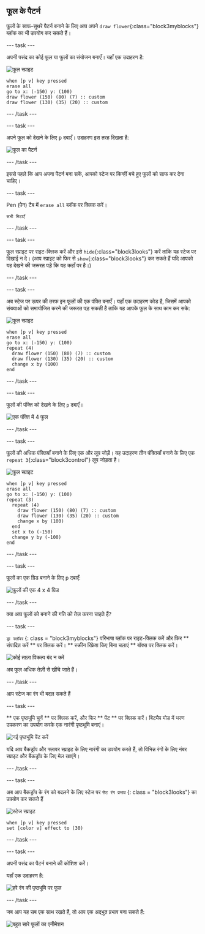 ## फूल के पैटर्न

फूलों के साफ-सुथरे पैटर्न बनाने के लिए आप अपने `draw flower`{:class="block3myblocks"} ब्लॉक का भी उपयोग कर सकते हैं।

\--- task \---

अपनी पसंद का कोई फूल या फूलों का संयोजन बनाएँ। यहाँ एक उदाहरण है:

![फूल स्प्राइट](images/flower-sprite.png)

```blocks3
when [p v] key pressed
erase all
go to x: (-150) y: (100)
draw flower (150) (80) (7) :: custom
draw flower (130) (35) (20) :: custom
```

\--- /task \---

\--- task \---

अपने फूल को देखने के लिए <kbd>p</kbd> दबाएँ। उदाहरण इस तरह दिखता है:

![फूल का पैटर्न](images/flower-for-pattern-example.png)

\--- /task \---

इससे पहले कि आप अपना पैटर्न बना सकें, आपको स्टेज पर किन्हीं बचे हुए फूलों को साफ कर देना चाहिए।

\--- task \---

Pen (पेन) टैब में `erase all` ब्लॉक पर क्लिक करें।

```blocks3
सभी मिटाएँ
```

\--- /task \---

\--- task \---

फूल स्प्राइट पर राइट-क्लिक करें और इसे `hide`{:class="block3looks"} करें ताकि यह स्टेज पर दिखाई न दे। (आप स्प्राइट को फिर से `show`{:class="block3looks"} कर सकते हैं यदि आपको यह देखने की जरूरत पड़े कि यह कहाँ पर है।)

\--- /task \---

\--- task \---

अब स्टेज पर ऊपर की तरफ इन फूलों की एक पंक्ति बनाएँ। यहाँ एक उदाहरण कोड है, जिसमें आपको संख्याओं को समायोजित करने की जरूरत पड़ सकती है ताकि यह आपके फूल के साथ काम कर सके:

![फूल स्प्राइट](images/flower-sprite.png)

```blocks3
when [p v] key pressed
erase all
go to x: (-150) y: (100)
repeat (4) 
  draw flower (150) (80) (7) :: custom
  draw flower (130) (35) (20) :: custom
  change x by (100)
end
```

\--- /task \---

\--- task \---

फूलों की पंक्ति को देखने के लिए `p` दबाएँ।

![एक पंक्ति में 4 फूल](images/flower-pattern-row-example.png)

\--- /task \---

\--- task \---

फूलों की अधिक पंक्तियाँ बनाने के लिए एक और लूप जोड़ें। यह उदाहरण तीन पंक्तियाँ बनाने के लिए एक `repeat 3`{:class="block3control"} लूप जोड़ता है।

![फूल स्प्राइट](images/flower-sprite.png)

```blocks3
when [p v] key pressed
erase all
go to x: (-150) y: (100)
repeat (3) 
  repeat (4) 
    draw flower (150) (80) (7) :: custom
    draw flower (130) (35) (20) :: custom
    change x by (100)
  end
  set x to (-150)
  change y by (-100)
end
```

\--- /task \---

\--- task \---

फूलों का एक ग्रिड बनाने के लिए <kbd>p</kbd> दबाएँ:

![फूलों की एक 4 x 4 ग्रिड](images/flower-pattern-rows-example.png)

\--- /task \---

क्या आप फूलों को बनाने की गति को तेज़ करना चाहते हैं?

\--- task \---

` ड्रा फ्लॉवर ` {: class = "block3myblocks"} परिभाषा ब्लॉक पर राइट-क्लिक करें और फिर ** संपादित करें ** पर क्लिक करें। ** स्क्रीन रिफ्रेश किए बिना चलाएं ** बॉक्स पर क्लिक करें।

![कोई ताज़ा विकल्प बंद न करें](images/flower-no-refresh.png)

अब फूल अधिक तेज़ी से खींचे जाते हैं।

\--- /task \---

आप स्टेज का रंग भी बदल सकते हैं

\--- task \---

** एक पृष्ठभूमि चुनें ** पर क्लिक करें, और फिर ** पेंट ** पर क्लिक करें। बिटमैप मोड में भरण उपकरण का उपयोग करके एक नारंगी पृष्ठभूमि बनाएं।

![नई पृष्ठभूमि पेंट करें](images/flower-orange-backdrop.png)

यदि आप बैकड्रॉप और फ्लावर स्प्राइट के लिए नारंगी का उपयोग करते हैं, तो विभिन्न रंगों के लिए नंबर स्प्राइट और बैकड्रॉप के लिए मेल खाएंगे।

\--- /task \---

\--- task \---

अब आप बैकड्रॉप के रंग को बदलने के लिए स्टेज पर ` सेट रंग प्रभाव ` {: class = "block3looks"} का उपयोग कर सकते हैं

![स्टेज स्प्राइट](images/stage-sprite.png)

```blocks3
when [p v] key pressed
set [color v] effect to (30)
```

\--- /task \---

\--- task \---

अपनी पसंद का पैटर्न बनाने की कोशिश करें।

यहाँ एक उदाहरण है:

![हरे रंग की पृष्ठभूमि पर फूल](images/flower-pattern-background.png)

\--- /task \---

जब आप यह सब एक साथ रखते हैं, तो आप एक अद्भुत प्रभाव बना सकते हैं:

![बहुत सारे फूलों का एनीमेशन](images/flower-gen-example.gif)